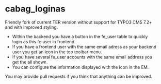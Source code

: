 cabag_loginas
=============

Friendly fork of current TER version without support for TYPO3 CMS 7.2+ and with improved styling.

* Within the backend you have a button in the fe_user table to quickly login as this fe user in frontend.
* If you have a frontend user with the same email adress as your backend user you get an icon in the top toolbar menu.
* If you have several fe_user accounts with the same email address you get the all shown.
* You can configure the information displayed with the icon in the EM.

You may provide pull requests if you think that anything can be improved.
